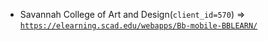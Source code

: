  - Savannah College of Art and Design(`client_id=570`) => [`https://elearning.scad.edu/webapps/Bb-mobile-BBLEARN/`](https://elearning.scad.edu/webapps/Bb-mobile-BBLEARN/)
